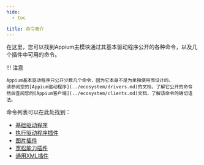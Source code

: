 ```yaml
---
hide:
  - toc

title: 命令简介
---
```


在这里，您可以找到Appium主模块通过其基本驱动程序公开的各种命令，以及几个插件中可用的命令。

!!! 注意

    Appium基本驱动程序只公开少数几个命令，因为它本身不是为单独使用而设计的。
    请参阅您的[Appium驱动程序](../ecosystem/drivers.md)的文档，了解它公开的命令
    然后查阅您的[Appium客户端](../ecosystem/clients.md)文档，了解该命令的确切语法。
    
命令列表可以在此处找到：

* [基础驱动程序](./base-driver.md)
* [执行驱动程序插件](./execute-driver-plugin.md)
* [图片插件](./images-plugin.md)
* [宽松能力插件](./relaxed-caps-plugin.md)
* [通用XML插件](./universal-xml-plugin.md)
